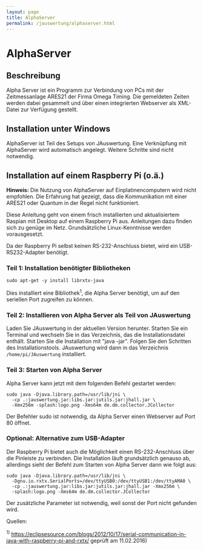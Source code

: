 ```yaml
---
layout: page
title: AlphaServer
permalink: /jauswertung/alphaserver.html
---
```


<!-- markdownlint-disable MD033 -->

# AlphaServer

## Beschreibung

Alpha Server ist ein Programm zur Verbindung von PCs mit der Zeitmessanlage ARES21 der Firma Omega Timing. Die gemeldeten
Zeiten werden dabei gesammelt und über einen integrierten Webserver als XML-Datei zur Verfügung gestellt.

## Installation unter Windows

AlphaServer ist Teil des Setups von JAuswertung. Eine Verknüpfung mit AlphaServer wird automatisch angelegt.
Weitere Schritte sind nicht notwendig.

## Installation auf einem Raspberry Pi (o.ä.)

**Hinweis:** Die Nutzung von AlphaServer auf Einplatinencomputern wird nicht empfohlen. Die Erfahrung hat gezeigt, dass die
Kommunikation mit einer ARES21 oder Quantum in der Regel nicht funktioniert.

Diese Anleitung geht von einem frisch installierten und aktualisiertem Raspian mit Desktop auf einem Raspberry Pi aus.
Anleitungen dazu finden sich zu genüge im Netz. Grundsätzliche Linux-Kenntnisse werden vorausgesetzt.

Da der Raspberry Pi selbst keinen RS-232-Anschluss bietet, wird ein USB-RS232-Adapter benötigt.

### Teil 1: Installation benötigter Bibliotheken

    sudo apt-get -y install librxtx-java

Dies installiert eine Bibliothek<sup>1</sup>, die Alpha Server benötigt, um auf den seriellen Port zugreifen zu können.

### Teil 2: Installieren von Alpha Server als Teil von JAuswertung

Laden Sie JAuswertung in der aktuellen Version herunter. Starten Sie ein Terminal und wechseln Sie in das
Verzeichnis, das die Installationsdatei enthält. Starten Sie die Installation mit "java -jar". Folgen Sie den Schritten
des Installationstools. JAuswertung wird dann in das Verzeichnis ```/home/pi/JAuswertung``` installiert.

### Teil 3: Starten von Alpha Server

Alpha Server kann jetzt mit dem folgenden Befehl gestartet werden:

    sudo java -Djava.library.path=/usr/lib/jni \
      -cp .:jauswertung.jar:libs.jar:jutils.jar:jhall.jar \
      -Xmx256m -splash:logo.png -Xms64m de.dm.collector.JCollector

Der Befehler sudo ist notwendig, da Alpha Server einen Webserver auf Port 80 öffnet.

### Optional: Alternative zum USB-Adapter

Der Raspberry Pi bietet auch die Möglichkeit einen RS-232-Anschluss über die Pinleiste zu verbinden. Die Installation läuft
grundsätzlich genauso ab, allerdings sieht der Befehl zum Starten von Alpha Server dann wie folgt aus:

    sudo java -Djava.library.path=/usr/lib/jni \
      -Dgnu.io.rxtx.SerialPorts=/dev/ttyUSB0:/dev/ttyUSB1:/dev/ttyAMA0 \
      -cp .:jauswertung.jar:libs.jar:jutils.jar:jhall.jar -Xmx256m \
      -splash:logo.png -Xms64m de.dm.collector.JCollector

Der zusätzliche Parameter ist notwendig, weil sonst der Port nicht gefunden wird.

Quellen:

<sup>1)</sup> <https://eclipsesource.com/blogs/2012/10/17/serial-communication-in-java-with-raspberry-pi-and-rxtx/>
geprüft am 11.02.2016)
